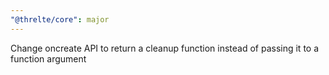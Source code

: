 ```yaml
---
"@threlte/core": major
---
```


Change oncreate API to return a cleanup function instead of passing it to a function argument
